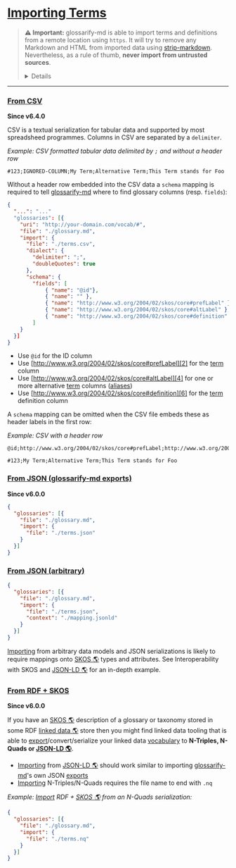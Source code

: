 # [Importing Terms](#importing-terms)

<!--
aliases: Import, importing, imports
-->

[strip-markdown]: https://npmjs.com/package/strip-markdown

> **⚠ Important:** glossarify-md is able to import terms and definitions from a remote location using `https`. It will try to remove any Markdown and HTML from imported data using [strip-markdown][strip-markdown]. Nevertheless, as a rule of thumb, **never import from untrusted sources**.
>
> <details>
> Loading <strong>files from a remote location could enable a remote entity to embed malicious code</strong>, execute such code in the runtime context of glossarify-md or make glossarify-md embed it into <em>your</em> output files. <strong>Consider downloading files first and after review import them statically from within your project.</strong>

</details>

***

### [From CSV](#from-csv)

**Since v6.4.0**

CSV is a textual serialization for tabular data and supported by most spreadsheed programmes. Columns in CSV are separated by a `delimiter`.

*Example: CSV formatted tabular data delimited by `;` and without a header row*

```csv
#123;IGNORED-COLUMN;My Term;Alternative Term;This Term stands for Foo
```

Without a header row embedded into the CSV data a `schema` mapping is required to tell [glossarify-md][1] where to find glossary columns (resp. `fields`):

```json
{
  "...": "..."
  "glossaries": [{
    "uri": "http://your-domain.com/vocab/#",
    "file": "./glossary.md",
    "import": {
      "file": "./terms.csv",
      "dialect": {
        "delimiter": ";",
        "doubleQuotes": true
      },
      "schema": {
        "fields": [
            { "name": "@id"},
            { "name": "" },
            { "name": "http://www.w3.org/2004/02/skos/core#prefLabel" },
            { "name": "http://www.w3.org/2004/02/skos/core#altLabel" },
            { "name": "http://www.w3.org/2004/02/skos/core#definition" }
        ]
    }
  }]
}
```

*   Use `@id` for the ID column
*   Use [http://www.w3.org/2004/02/skos/core#prefLabel][2] for the [term][3] column
*   Use [http://www.w3.org/2004/02/skos/core#altLabel][4] for one or more alternative [term][3] columns ([aliases][5])
*   Use [http://www.w3.org/2004/02/skos/core#definition][6] for the [term][3] definition column

A `schema` mapping can be omitted when the CSV file embeds these as header labels in the first row:

*Example: CSV with a header row*

```csv
@id;http://www.w3.org/2004/02/skos/core#prefLabel;http://www.w3.org/2004/02/skos/core#altLabel;http://www.w3.org/2004/02/skos/core#definition

#123;My Term;Alternative Term;This Term stands for Foo
```

### [From JSON (glossarify-md exports)](#from-json-glossarify-md-exports)

**Since v6.0.0**

```json
{
  "glossaries": [{
    "file": "./glossary.md",
    "import": {
      "file": "./terms.json"
    }
  }]
}
```

### [From JSON (arbitrary)](#from-json-arbitrary)

```json
{
  "glossaries": [{
    "file": "./glossary.md",
    "import": {
      "file": "./terms.json",
      "context": "./mapping.jsonld"
    }
  }]
}
```

[Importing][7] from arbitrary data models and JSON serializations is likely to require mappings onto [SKOS 🌎][8] types and attributes. See Interoperability with SKOS and [JSON-LD 🌎][9] for an in-depth example.

### [From RDF + SKOS](#from-rdf--skos)

**Since v6.0.0**

If you have an [SKOS 🌎][8] description of a glossary or taxonomy stored in some RDF [linked data 🌎][10] store then you might find linked data tooling that is able to [export][11]/convert/serialize your linked data [vocabulary][12] to **N-Triples, N-Quads or [JSON-LD 🌎][9]**.

*   [Importing][7] from [JSON-LD 🌎][9] should work similar to importing [glossarify-md][1]'s own JSON [exports][11]
*   [Importing][7] N-Triples/N-Quads requires the file name to end with `.nq`

*Example: [Import][7] RDF + [SKOS 🌎][8] from an N-Quads serialization:*

```json
{
  "glossaries": [{
    "file": "./glossary.md",
    "import": {
      "file": "./terms.nq"
    }
  }]
}
```

[1]: https://github.com/about-code/glossarify-md

[2]: http://www.w3.org/2004/02/skos/core#prefLabel

[3]: https://github.com/about-code/glossarify-md/blob/master/doc/glossary.md#term "Terms are headings in a markdown file which has been configured to be a glossary file."

[4]: http://www.w3.org/2004/02/skos/core#altLabel

[5]: https://github.com/about-code/glossarify-md/blob/master/doc/term-attributes.md#aliases "Expects a comma-separated string or a list of strings which provide synonyms or alternative spellings for a term that should be linked with a term definition when found in text."

[6]: http://www.w3.org/2004/02/skos/core#definition

[7]: https://github.com/about-code/glossarify-md/blob/master/doc/import.md#importing-terms "⚠ Important: glossarify-md is able to import terms and definitions from a remote location using https."

[8]: http://w3.org/skos/ "With the Simple Knowledge Organization System (SKOS) the World Wide Web Consortium (W3C) has standardized a (meta-)vocabulary which is suited and intended for modeling Simple Knowledge Organization Systems such as Glossaries, Thesauri, Taxonomies or Word Nets."

[9]: https://json-ld.org "JSON-LD is a standardized JSON document format for mapping system-specific terms of a JSON-based data format to well-know terms from public vocabularies."

[10]: https://www.w3.org/standards/semanticweb/ontology "See Linked Data."

[11]: https://github.com/about-code/glossarify-md/blob/master/doc/export.md#export "Since v6.0.0"

[12]: https://github.com/about-code/glossarify-md/blob/master/doc/glossary.md#vocabulary "A collection of terms which is uniquely identifiable."
